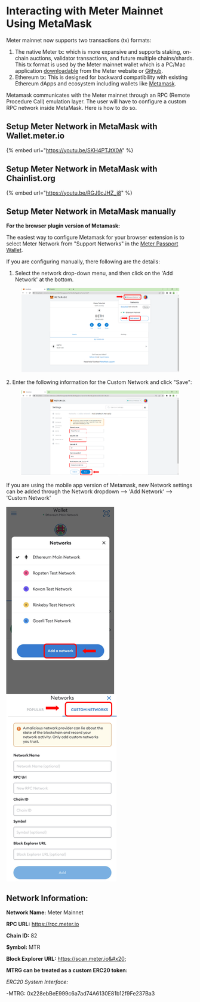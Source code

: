 # Interacting with Meter Mainnet Using MetaMask

Meter mainnet now supports two transactions (tx) formats:&#x20;

1. The native Meter tx: which is more expansive and supports staking, on-chain auctions, validator transactions, and future multiple chains/shards. This tx format is used by the Meter mainnet wallet which is a PC/Mac application [downloadable](https://www.meter.io/wallets/) from the Meter website or [Github](https://github.com/meterio/meter-wallet).&#x20;
2. Ethereum tx: This is designed for backward compatibility with existing Ethereum dApps and ecosystem including wallets like [Metamask](https://metamask.io/).

Metamask communicates with the Meter mainnet through an RPC (Remote Procedure Call) emulation layer.  The user will have to configure a custom RPC network inside MetaMask. Here is how to do so.

## Setup Meter Network in MetaMask with Wallet.meter.io

{% embed url="https://youtu.be/SKH4PTJtX0A" %}

## Setup Meter Network in MetaMask with **Chainlist.org**

{% embed url="https://youtu.be/RGJ9cJHZ_j8" %}

## Setup Meter Network in MetaMask **manually**

**For the browser plugin version of Metamask:**

The easiest way to configure Metamask for your browser extension is to select Meter Network from "Support Networks" in the [Meter Passport Wallet](https://wallet.meter.io).

If you are configuring manually, there following are the details:

1. Select the network drop-down menu, and then click on the 'Add Network' at the bottom.

<figure><img src="../.gitbook/assets/image (2).png" alt=""><figcaption></figcaption></figure>

2\. Enter the following information for the Custom Network and click "Save":

<figure><img src="../.gitbook/assets/image (1).png" alt=""><figcaption></figcaption></figure>

If you are using the mobile app version of Metamask, new Network settings can be added through the Network dropdown --> 'Add Network' --> 'Custom Network'

![](<../.gitbook/assets/image (8).png>)![](<../.gitbook/assets/image (4).png>)

## Network Information:

**Network Name:** Meter Mainnet

**RPC URL:** https://rpc.meter.io

**Chain ID:** 82

**Symbol:** MTR

**Block Explorer URL:** https://scan.meter.io&#x20;

**MTRG can be treated as a custom ERC20 token:**

_ERC20 System Interface:_

\-MTRG: 0x228ebBeE999c6a7ad74A6130E81b12f9Fe237Ba3

